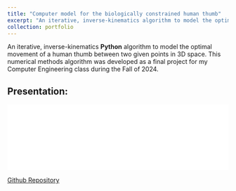 ```yaml
---
title: "Computer model for the biologically constrained human thumb"
excerpt: "An iterative, inverse-kinematics algorithm to model the optimal movement of a human thumb between two given points in 3D space.<br/><img src='/images/project_icons/thumb_movement.gif'>"
collection: portfolio
---
```

An iterative, inverse-kinematics **Python** algorithm to model the optimal movement of a human thumb between two given points in 3D space. This numerical methods algorithm was developed as a final project for my Computer Engineering class during the Fall of 2024. 

Presentation:
------
<embed src='/files/E21 Final Project Presentation Slides.pdf' type='application/pdf' width='100%'>

[Github Repository](https://github.com/dylan-jacobs/e21-final-project)